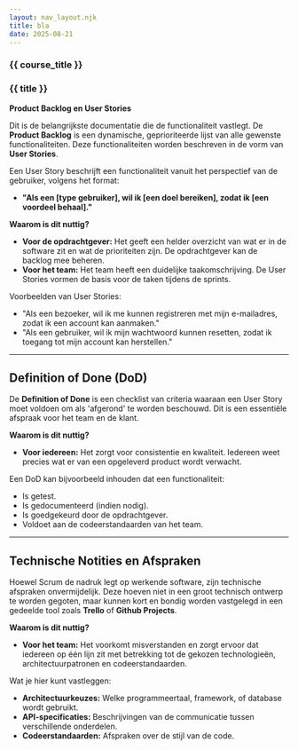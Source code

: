```yaml
---
layout: nav_layout.njk
title: bla
date: 2025-08-21
---
```


### {{ course_title }}
### {{ title }}

**Product Backlog en User Stories**

Dit is de belangrijkste documentatie die de functionaliteit vastlegt. De **Product Backlog** is een dynamische, geprioriteerde lijst van alle gewenste functionaliteiten. Deze functionaliteiten worden beschreven in de vorm van **User Stories**.

Een User Story beschrijft een functionaliteit vanuit het perspectief van de gebruiker, volgens het format:
* **"Als een [type gebruiker], wil ik [een doel bereiken], zodat ik [een voordeel behaal]."**

**Waarom is dit nuttig?**
* **Voor de opdrachtgever:** Het geeft een helder overzicht van wat er in de software zit en wat de prioriteiten zijn. De opdrachtgever kan de backlog mee beheren.
* **Voor het team:** Het team heeft een duidelijke taakomschrijving. De User Stories vormen de basis voor de taken tijdens de sprints.

Voorbeelden van User Stories:
* "Als een bezoeker, wil ik me kunnen registreren met mijn e-mailadres, zodat ik een account kan aanmaken."
* "Als een gebruiker, wil ik mijn wachtwoord kunnen resetten, zodat ik toegang tot mijn account kan herstellen."

---

## Definition of Done (DoD)

De **Definition of Done** is een checklist van criteria waaraan een User Story moet voldoen om als 'afgerond' te worden beschouwd. Dit is een essentiële afspraak voor het team en de klant.

**Waarom is dit nuttig?**
* **Voor iedereen:** Het zorgt voor consistentie en kwaliteit. Iedereen weet precies wat er van een opgeleverd product wordt verwacht.

Een DoD kan bijvoorbeeld inhouden dat een functionaliteit:
* Is getest.
* Is gedocumenteerd (indien nodig).
* Is goedgekeurd door de opdrachtgever.
* Voldoet aan de codeerstandaarden van het team.

---

## Technische Notities en Afspraken

Hoewel Scrum de nadruk legt op werkende software, zijn technische afspraken onvermijdelijk. Deze hoeven niet in een groot technisch ontwerp te worden gegoten, maar kunnen kort en bondig worden vastgelegd in een gedeelde tool zoals **Trello** of **Github Projects**.

**Waarom is dit nuttig?**
* **Voor het team:** Het voorkomt misverstanden en zorgt ervoor dat iedereen op één lijn zit met betrekking tot de gekozen technologieën, architectuurpatronen en codeerstandaarden.

Wat je hier kunt vastleggen:
* **Architectuurkeuzes:** Welke programmeertaal, framework, of database wordt gebruikt.
* **API-specificaties:** Beschrijvingen van de communicatie tussen verschillende onderdelen.
* **Codeerstandaarden:** Afspraken over de stijl van de code.